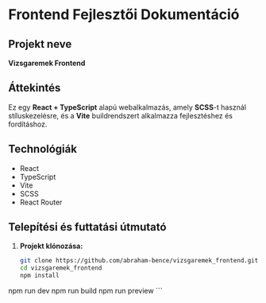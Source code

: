# Frontend Fejlesztői Dokumentáció

## Projekt neve
**Vizsgaremek Frontend**

## Áttekintés
Ez egy **React + TypeScript** alapú webalkalmazás, amely **SCSS**-t használ stíluskezelésre, és a **Vite** buildrendszert alkalmazza fejlesztéshez és fordításhoz.

## Technológiák
- React
- TypeScript
- Vite
- SCSS
- React Router


## Telepítési és futtatási útmutató

1. **Projekt klónozása:**
   ```bash
   git clone https://github.com/abraham-bence/vizsgaremek_frontend.git
   cd vizsgaremek_frontend
   npm install
npm run dev
npm run build
npm run preview
    ```

